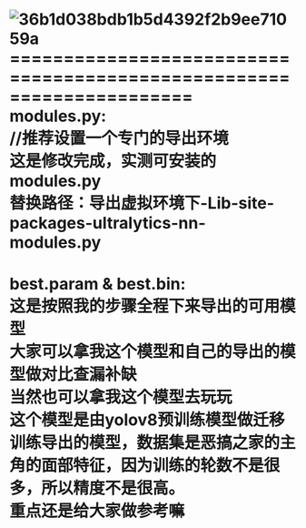 ![36b1d038bdb1b5d4392f2b9ee71059a](https://github.com/user-attachments/assets/924fa77c-c092-4342-a48f-bb086394b607)=====================================================================  
modules.py:  
//推荐设置一个专门的导出环境  
这是修改完成，实测可安装的modules.py  
替换路径：导出虚拟环境下-Lib-site-packages-ultralytics-nn-modules.py  
=====================================================================  
best.param & best.bin:  
这是按照我的步骤全程下来导出的可用模型  
大家可以拿我这个模型和自己的导出的模型做对比查漏补缺  
当然也可以拿我这个模型去玩玩  
这个模型是由yolov8预训练模型做迁移训练导出的模型，数据集是恶搞之家的主角的面部特征，因为训练的轮数不是很多，所以精度不是很高。  
重点还是给大家做参考嘛  
=====================================================================  

